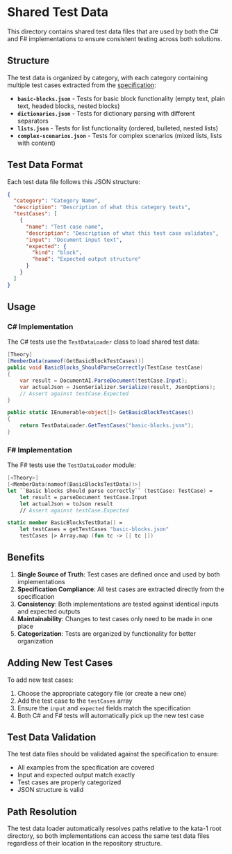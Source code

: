 # Shared Test Data

This directory contains shared test data files that are used by both the C# and F# implementations to ensure consistent testing across both solutions.

## Structure

The test data is organized by category, with each category containing multiple test cases extracted from the [specification](../spec.md):

- **`basic-blocks.json`** - Tests for basic block functionality (empty text, plain text, headed blocks, nested blocks)
- **`dictionaries.json`** - Tests for dictionary parsing with different separators
- **`lists.json`** - Tests for list functionality (ordered, bulleted, nested lists)
- **`complex-scenarios.json`** - Tests for complex scenarios (mixed lists, lists with content)

## Test Data Format

Each test data file follows this JSON structure:

```json
{
  "category": "Category Name",
  "description": "Description of what this category tests",
  "testCases": [
    {
      "name": "Test case name",
      "description": "Description of what this test case validates",
      "input": "Document input text",
      "expected": {
        "kind": "block",
        "head": "Expected output structure"
      }
    }
  ]
}
```

## Usage

### C# Implementation

The C# tests use the `TestDataLoader` class to load shared test data:

```csharp
[Theory]
[MemberData(nameof(GetBasicBlockTestCases))]
public void BasicBlocks_ShouldParseCorrectly(TestCase testCase)
{
    var result = DocumentAI.ParseDocument(testCase.Input);
    var actualJson = JsonSerializer.Serialize(result, JsonOptions);
    // Assert against testCase.Expected
}

public static IEnumerable<object[]> GetBasicBlockTestCases()
{
    return TestDataLoader.GetTestCases("basic-blocks.json");
}
```

### F# Implementation

The F# tests use the `TestDataLoader` module:

```fsharp
[<Theory>]
[<MemberData(nameof(BasicBlocksTestData))>]
let ``Basic blocks should parse correctly`` (testCase: TestCase) =
    let result = parseDocument testCase.Input
    let actualJson = toJson result
    // Assert against testCase.Expected

static member BasicBlocksTestData() =
    let testCases = getTestCases "basic-blocks.json"
    testCases |> Array.map (fun tc -> [| tc |])
```

## Benefits

1. **Single Source of Truth**: Test cases are defined once and used by both implementations
2. **Specification Compliance**: All test cases are extracted directly from the specification
3. **Consistency**: Both implementations are tested against identical inputs and expected outputs
4. **Maintainability**: Changes to test cases only need to be made in one place
5. **Categorization**: Tests are organized by functionality for better organization

## Adding New Test Cases

To add new test cases:

1. Choose the appropriate category file (or create a new one)
2. Add the test case to the `testCases` array
3. Ensure the `input` and `expected` fields match the specification
4. Both C# and F# tests will automatically pick up the new test case

## Test Data Validation

The test data files should be validated against the specification to ensure:
- All examples from the specification are covered
- Input and expected output match exactly
- Test cases are properly categorized
- JSON structure is valid

## Path Resolution

The test data loader automatically resolves paths relative to the kata-1 root directory, so both implementations can access the same test data files regardless of their location in the repository structure.
